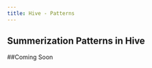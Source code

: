 ```yaml
---
title: Hive - Patterns
---
```


Summerization Patterns in Hive
------------------------------

##Coming Soon

